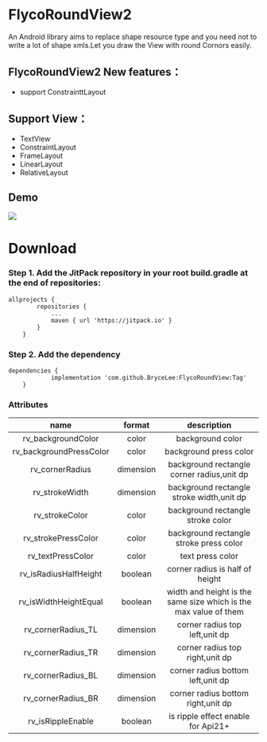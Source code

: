 # FlycoRoundView2
An Android library aims to replace shape resource type and you need not to write a lot of shape xmls.Let you draw the View with round Cornors easily.

## FlycoRoundView2 New features：
- support ConstrainttLayout
## Support View：
- TextView
- ConstraintLayout
- FrameLayout
- LinearLayout
- RelativeLayout

## Demo
![](https://github.com/H07000223/FlycoRoundView/blob/master/preview.gif)

# Download
### Step 1. Add the JitPack repository in your root build.gradle at the end of repositories:
```
allprojects {
		repositories {
			...
			maven { url 'https://jitpack.io' }
		}
	}
```
### Step 2. Add the dependency
```
dependencies {
	        implementation 'com.github.BryceLee:FlycoRoundView:Tag'
	}
```

### Attributes

|name|format|description|
|:---:|:---:|:---:|
| rv_backgroundColor | color | background color
| rv_backgroundPressColor | color | background press color
| rv_cornerRadius | dimension | background rectangle corner radius,unit dp
| rv_strokeWidth | dimension | background rectangle stroke width,unit dp
| rv_strokeColor | color |background rectangle stroke color
| rv_strokePressColor | color |background rectangle stroke press color
| rv_textPressColor | color |text press color
| rv_isRadiusHalfHeight | boolean | corner radius is half of height
| rv_isWidthHeightEqual | boolean | width and height is the same size which is the max value of them
| rv_cornerRadius_TL | dimension | corner radius top left,unit dp
| rv_cornerRadius_TR | dimension | corner radius top right,unit dp
| rv_cornerRadius_BL | dimension | corner radius bottom left,unit dp
| rv_cornerRadius_BR | dimension | corner radius bottom right,unit dp
| rv_isRippleEnable | boolean | is ripple effect enable for Api21+

